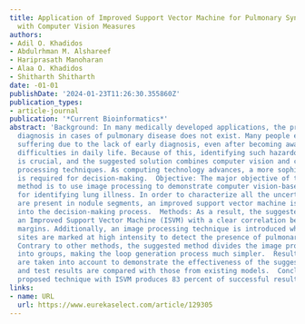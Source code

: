 ```yaml
---
title: Application of Improved Support Vector Machine for Pulmonary Syndrome Exposure
  with Computer Vision Measures
authors:
- Adil O. Khadidos
- Abdulrhman M. Alshareef
- Hariprasath Manoharan
- Alaa O. Khadidos
- Shitharth Shitharth
date: -01-01
publishDate: '2024-01-23T11:26:30.355860Z'
publication_types:
- article-journal
publication: '*Current Bioinformatics*'
abstract: 'Background: In many medically developed applications, the process of early
  diagnosis in cases of pulmonary disease does not exist. Many people experience immediate
  suffering due to the lack of early diagnosis, even after becoming aware of breathing
  difficulties in daily life. Because of this, identifying such hazardous diseases
  is crucial, and the suggested solution combines computer vision and communication
  processing techniques. As computing technology advances, a more sophisticated mechanism
  is required for decision-making.  Objective: The major objective of the proposed
  method is to use image processing to demonstrate computer vision-based experimentation
  for identifying lung illness. In order to characterize all the uncertainties that
  are present in nodule segments, an improved support vector machine is also integrated
  into the decision-making process.  Methods: As a result, the suggested method incorporates
  an Improved Support Vector Machine (ISVM) with a clear correlation between various
  margins. Additionally, an image processing technique is introduced where all impacted
  sites are marked at high intensity to detect the presence of pulmonary syndrome.
  Contrary to other methods, the suggested method divides the image processing methodology
  into groups, making the loop generation process much simpler.  Results: Five situations
  are taken into account to demonstrate the effectiveness of the suggested technique,
  and test results are compared with those from existing models.  Conclusion: The
  proposed technique with ISVM produces 83 percent of successful results.'
links:
- name: URL
  url: https://www.eurekaselect.com/article/129305
---
```

